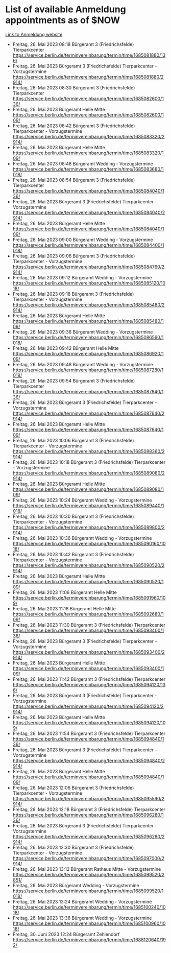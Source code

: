 # List of available Anmeldung appointments as of $NOW
[Link to Anmeldung website](https://service.berlin.de/terminvereinbarung/termin/tag.php?termin=1&anliegen[]=120686&dienstleisterlist=122210,122217,327316,122219,327312,122227,327314,122231,327346,122243,327348,122254,122252,329742,122260,329745,122262,329748,122271,327278,122273,327274,122277,327276,330436,122280,327294,122282,327290,122284,327292,122291,327270,122285,327266,122286,327264,122296,327268,150230,329760,122297,327286,122294,327284,122312,329763,122314,329775,122304,327330,122311,327334,122309,327332,317869,122281,327352,122279,329772,122283,122276,327324,122274,327326,122267,329766,122246,327318,122251,327320,122257,327322,122208,327298,122226,327300&herkunft=http%3A%2F%2Fservice.berlin.de%2Fdienstleistung%2F120686%2F)
- Freitag, 26. Mai 2023 08:18 Bürgeramt 3 (Friedrichsfelde) Tierparkcenter https://service.berlin.de/terminvereinbarung/termin/time/1685081880/136/
- Freitag, 26. Mai 2023  Bürgeramt 3 (Friedrichsfelde) Tierparkcenter - Vorzugstermine https://service.berlin.de/terminvereinbarung/termin/time/1685081880/2914/
- Freitag, 26. Mai 2023 08:30 Bürgeramt 3 (Friedrichsfelde) Tierparkcenter https://service.berlin.de/terminvereinbarung/termin/time/1685082600/136/
- Freitag, 26. Mai 2023  Bürgeramt Helle Mitte https://service.berlin.de/terminvereinbarung/termin/time/1685082600/109/
- Freitag, 26. Mai 2023 08:42 Bürgeramt 3 (Friedrichsfelde) Tierparkcenter - Vorzugstermine https://service.berlin.de/terminvereinbarung/termin/time/1685083320/2914/
- Freitag, 26. Mai 2023  Bürgeramt Helle Mitte https://service.berlin.de/terminvereinbarung/termin/time/1685083320/109/
- Freitag, 26. Mai 2023 08:48 Bürgeramt Wedding - Vorzugstermine https://service.berlin.de/terminvereinbarung/termin/time/1685083680/1018/
- Freitag, 26. Mai 2023 08:54 Bürgeramt 3 (Friedrichsfelde) Tierparkcenter https://service.berlin.de/terminvereinbarung/termin/time/1685084040/136/
- Freitag, 26. Mai 2023  Bürgeramt 3 (Friedrichsfelde) Tierparkcenter - Vorzugstermine https://service.berlin.de/terminvereinbarung/termin/time/1685084040/2914/
- Freitag, 26. Mai 2023  Bürgeramt Helle Mitte https://service.berlin.de/terminvereinbarung/termin/time/1685084040/109/
- Freitag, 26. Mai 2023 09:00 Bürgeramt Wedding - Vorzugstermine https://service.berlin.de/terminvereinbarung/termin/time/1685084400/1018/
- Freitag, 26. Mai 2023 09:06 Bürgeramt 3 (Friedrichsfelde) Tierparkcenter - Vorzugstermine https://service.berlin.de/terminvereinbarung/termin/time/1685084760/2914/
- Freitag, 26. Mai 2023 09:12 Bürgeramt Wedding - Vorzugstermine https://service.berlin.de/terminvereinbarung/termin/time/1685085120/1018/
- Freitag, 26. Mai 2023 09:18 Bürgeramt 3 (Friedrichsfelde) Tierparkcenter - Vorzugstermine https://service.berlin.de/terminvereinbarung/termin/time/1685085480/2914/
- Freitag, 26. Mai 2023  Bürgeramt Helle Mitte https://service.berlin.de/terminvereinbarung/termin/time/1685085480/109/
- Freitag, 26. Mai 2023 09:36 Bürgeramt Wedding - Vorzugstermine https://service.berlin.de/terminvereinbarung/termin/time/1685086560/1018/
- Freitag, 26. Mai 2023 09:42 Bürgeramt Helle Mitte https://service.berlin.de/terminvereinbarung/termin/time/1685086920/109/
- Freitag, 26. Mai 2023 09:48 Bürgeramt Wedding - Vorzugstermine https://service.berlin.de/terminvereinbarung/termin/time/1685087280/1018/
- Freitag, 26. Mai 2023 09:54 Bürgeramt 3 (Friedrichsfelde) Tierparkcenter https://service.berlin.de/terminvereinbarung/termin/time/1685087640/136/
- Freitag, 26. Mai 2023  Bürgeramt 3 (Friedrichsfelde) Tierparkcenter - Vorzugstermine https://service.berlin.de/terminvereinbarung/termin/time/1685087640/2914/
- Freitag, 26. Mai 2023  Bürgeramt Helle Mitte https://service.berlin.de/terminvereinbarung/termin/time/1685087640/109/
- Freitag, 26. Mai 2023 10:06 Bürgeramt 3 (Friedrichsfelde) Tierparkcenter - Vorzugstermine https://service.berlin.de/terminvereinbarung/termin/time/1685088360/2914/
- Freitag, 26. Mai 2023 10:18 Bürgeramt 3 (Friedrichsfelde) Tierparkcenter - Vorzugstermine https://service.berlin.de/terminvereinbarung/termin/time/1685089080/2914/
- Freitag, 26. Mai 2023  Bürgeramt Helle Mitte https://service.berlin.de/terminvereinbarung/termin/time/1685089080/109/
- Freitag, 26. Mai 2023 10:24 Bürgeramt Wedding - Vorzugstermine https://service.berlin.de/terminvereinbarung/termin/time/1685089440/1018/
- Freitag, 26. Mai 2023 10:30 Bürgeramt 3 (Friedrichsfelde) Tierparkcenter - Vorzugstermine https://service.berlin.de/terminvereinbarung/termin/time/1685089800/2914/
- Freitag, 26. Mai 2023 10:36 Bürgeramt Wedding - Vorzugstermine https://service.berlin.de/terminvereinbarung/termin/time/1685090160/1018/
- Freitag, 26. Mai 2023 10:42 Bürgeramt 3 (Friedrichsfelde) Tierparkcenter - Vorzugstermine https://service.berlin.de/terminvereinbarung/termin/time/1685090520/2914/
- Freitag, 26. Mai 2023  Bürgeramt Helle Mitte https://service.berlin.de/terminvereinbarung/termin/time/1685090520/109/
- Freitag, 26. Mai 2023 11:06 Bürgeramt Helle Mitte https://service.berlin.de/terminvereinbarung/termin/time/1685091960/109/
- Freitag, 26. Mai 2023 11:18 Bürgeramt Helle Mitte https://service.berlin.de/terminvereinbarung/termin/time/1685092680/109/
- Freitag, 26. Mai 2023 11:30 Bürgeramt 3 (Friedrichsfelde) Tierparkcenter https://service.berlin.de/terminvereinbarung/termin/time/1685093400/136/
- Freitag, 26. Mai 2023  Bürgeramt 3 (Friedrichsfelde) Tierparkcenter - Vorzugstermine https://service.berlin.de/terminvereinbarung/termin/time/1685093400/2914/
- Freitag, 26. Mai 2023  Bürgeramt Helle Mitte https://service.berlin.de/terminvereinbarung/termin/time/1685093400/109/
- Freitag, 26. Mai 2023 11:42 Bürgeramt 3 (Friedrichsfelde) Tierparkcenter https://service.berlin.de/terminvereinbarung/termin/time/1685094120/136/
- Freitag, 26. Mai 2023  Bürgeramt 3 (Friedrichsfelde) Tierparkcenter - Vorzugstermine https://service.berlin.de/terminvereinbarung/termin/time/1685094120/2914/
- Freitag, 26. Mai 2023  Bürgeramt Helle Mitte https://service.berlin.de/terminvereinbarung/termin/time/1685094120/109/
- Freitag, 26. Mai 2023 11:54 Bürgeramt 3 (Friedrichsfelde) Tierparkcenter https://service.berlin.de/terminvereinbarung/termin/time/1685094840/136/
- Freitag, 26. Mai 2023  Bürgeramt 3 (Friedrichsfelde) Tierparkcenter - Vorzugstermine https://service.berlin.de/terminvereinbarung/termin/time/1685094840/2914/
- Freitag, 26. Mai 2023  Bürgeramt Helle Mitte https://service.berlin.de/terminvereinbarung/termin/time/1685094840/109/
- Freitag, 26. Mai 2023 12:06 Bürgeramt 3 (Friedrichsfelde) Tierparkcenter - Vorzugstermine https://service.berlin.de/terminvereinbarung/termin/time/1685095560/2914/
- Freitag, 26. Mai 2023 12:18 Bürgeramt 3 (Friedrichsfelde) Tierparkcenter https://service.berlin.de/terminvereinbarung/termin/time/1685096280/136/
- Freitag, 26. Mai 2023  Bürgeramt 3 (Friedrichsfelde) Tierparkcenter - Vorzugstermine https://service.berlin.de/terminvereinbarung/termin/time/1685096280/2914/
- Freitag, 26. Mai 2023 12:30 Bürgeramt 3 (Friedrichsfelde) Tierparkcenter - Vorzugstermine https://service.berlin.de/terminvereinbarung/termin/time/1685097000/2914/
- Freitag, 26. Mai 2023 13:12 Bürgeramt Rathaus Mitte - Vorzugstermine https://service.berlin.de/terminvereinbarung/termin/time/1685099520/2851/
- Freitag, 26. Mai 2023  Bürgeramt Wedding - Vorzugstermine https://service.berlin.de/terminvereinbarung/termin/time/1685099520/1018/
- Freitag, 26. Mai 2023 13:24 Bürgeramt Wedding - Vorzugstermine https://service.berlin.de/terminvereinbarung/termin/time/1685100240/1018/
- Freitag, 26. Mai 2023 13:36 Bürgeramt Wedding - Vorzugstermine https://service.berlin.de/terminvereinbarung/termin/time/1685100960/1018/
- Freitag, 30. Juni 2023 12:24 Bürgeramt Zehlendorf https://service.berlin.de/terminvereinbarung/termin/time/1688120640/192/

